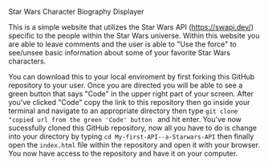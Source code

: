Star Wars Character Biography Displayer

This is a simple website that utilizes the Star Wars API (https://swapi.dev/) specific to the people within the Star Wars universe. Within this website you are able to leave comments and the user is able to "Use the force" to see/unsee basic information about some of your favorite Star Wars characters.

You can download this to your local enviroment by first forking this GitHub repository to your user. Once you are directed you will be able to see a green button that says "Code" in the upper right part of your screen. After you've clicked "Code" copy the link to this repository then go inside your terminal and navigate to an appropriate directory then type ```git clone "copied url from the green 'Code' button ``` and hit enter. You've now sucessfully cloned this GitHub repository, now all you have to do is change into your directory by typing ```cd My-first-API--a-Starwars-API``` then finally open the ```index.html``` file within the repository and open it with your browser. You now have access to the repository and have it on your computer.



